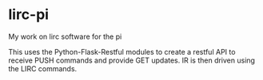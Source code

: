 # lirc-pi
My work on lirc software for the pi

This uses the Python-Flask-Restful modules to create a restful API to receive PUSH commands and provide GET updates. IR is then driven using the LIRC commands.
